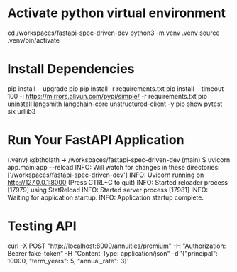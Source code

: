 # Activate python virtual environment
cd /workspaces/fastapi-spec-driven-dev
python3 -m venv .venv
source .venv/bin/activate


# Install Dependencies
pip install --upgrade pip
pip install -r requirements.txt
pip install --timeout 100 -i https://mirrors.aliyun.com/pypi/simple/ -r requirements.txt
pip uninstall langsmith langchain-core unstructured-client -y
pip show pytest six urllib3


# Run Your FastAPI Application
(.venv) @btholath ➜ /workspaces/fastapi-spec-driven-dev (main) $ uvicorn app.main:app --reload
INFO:     Will watch for changes in these directories: ['/workspaces/fastapi-spec-driven-dev']
INFO:     Uvicorn running on http://127.0.0.1:8000 (Press CTRL+C to quit)
INFO:     Started reloader process [17979] using StatReload
INFO:     Started server process [17981]
INFO:     Waiting for application startup.
INFO:     Application startup complete.


# Testing API
curl -X POST "http://localhost:8000/annuities/premium" -H "Authorization: Bearer fake-token" -H "Content-Type: application/json" -d '{"principal": 10000, "term_years": 5, "annual_rate": 3}'

